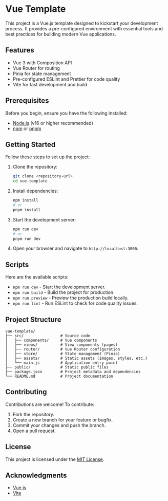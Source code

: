 # Vue Template

This project is a Vue.js template designed to kickstart your development process. It provides a pre-configured environment with essential tools and best practices for building modern Vue applications.

## Features

- Vue 3 with Composition API
- Vue Router for routing
- Pinia for state management
- Pre-configured ESLint and Prettier for code quality
- Vite for fast development and build

## Prerequisites

Before you begin, ensure you have the following installed:

- [Node.js](https://nodejs.org/) (v16 or higher recommended)
- [npm](https://www.npmjs.com/) or [pnpm](https://pnpm.io/)

## Getting Started

Follow these steps to set up the project:

1. Clone the repository:
   ```bash
   git clone <repository-url>
   cd vue-template
   ```

2. Install dependencies:
   ```bash
   npm install
   # or
   pnpm install
   ```

3. Start the development server:
   ```bash
   npm run dev
   # or
   pnpm run dev
   ```

4. Open your browser and navigate to `http://localhost:3000`.

## Scripts

Here are the available scripts:

- `npm run dev` - Start the development server.
- `npm run build` - Build the project for production.
- `npm run preview` - Preview the production build locally.
- `npm run lint` - Run ESLint to check for code quality issues.

## Project Structure

```
vue-template/
├── src/                # Source code
│   ├── components/     # Vue components
│   ├── views/          # View components (pages)
│   ├── router/         # Vue Router configuration
│   ├── store/          # State management (Pinia)
│   ├── assets/         # Static assets (images, styles, etc.)
│   └── main.js         # Application entry point
├── public/             # Static public files
├── package.json        # Project metadata and dependencies
└── README.md           # Project documentation
```

## Contributing

Contributions are welcome! To contribute:

1. Fork the repository.
2. Create a new branch for your feature or bugfix.
3. Commit your changes and push the branch.
4. Open a pull request.

## License

This project is licensed under the [MIT License](LICENSE).

## Acknowledgments

- [Vue.js](https://vuejs.org/)
- [Vite](https://vitejs.dev/)